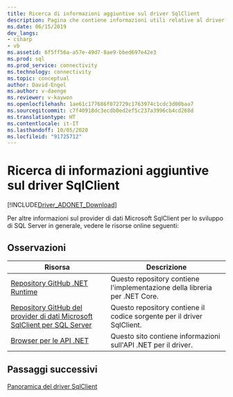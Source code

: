 ```yaml
---
title: Ricerca di informazioni aggiuntive sul driver SqlClient
description: Pagina che contiene informazioni utili relative al driver.
ms.date: 06/15/2019
dev_langs:
- csharp
- vb
ms.assetid: 6f5ff56a-a57e-49d7-8ae9-bbed697e42e3
ms.prod: sql
ms.prod_service: connectivity
ms.technology: connectivity
ms.topic: conceptual
author: David-Engel
ms.author: v-daenge
ms.reviewer: v-kaywon
ms.openlocfilehash: 1ae61c177686f072729c1763974c1cdc3d00baa7
ms.sourcegitcommit: c7f40918dc3ecdb0ed2ef5c237a3996cb4cd268d
ms.translationtype: HT
ms.contentlocale: it-IT
ms.lasthandoff: 10/05/2020
ms.locfileid: "91725712"
---
```

# <a name="finding-additional-sqlclient-driver-information"></a>Ricerca di informazioni aggiuntive sul driver SqlClient

[!INCLUDE[Driver_ADONET_Download](../../includes/driver_adonet_download.md)]

Per altre informazioni sul provider di dati Microsoft SqlClient per lo sviluppo di SQL Server in generale, vedere le risorse online seguenti:

## <a name="remarks"></a>Osservazioni  
  
|Risorsa|Descrizione|  
|--------------|-----------------|  
|[Repository GitHub .NET Runtime](https://github.com/dotnet/runtime)|Questo repository contiene l'implementazione della libreria per .NET Core.|
|[Repository GitHub del provider di dati Microsoft SqlClient per SQL Server](https://github.com/dotnet/SqlClient)|Questo repository contiene il codice sorgente per il driver SqlClient.|  
|[Browser per le API .NET](/dotnet/api/)|Questo sito contiene informazioni sull'API .NET per il driver.|  
  
## <a name="next-steps"></a>Passaggi successivi
 [Panoramica del driver SqlClient](overview-sqlclient-driver.md)